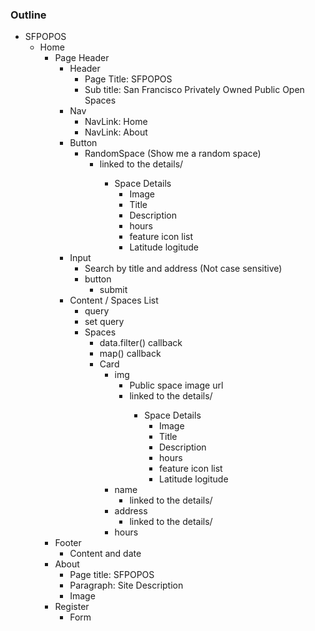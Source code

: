### Outline
- SFPOPOS
  - Home
    - Page Header
        - Header
            - Page Title: SFPOPOS
            - Sub title: San Francisco Privately Owned Public Open Spaces
        - Nav
            - NavLink: Home
            - NavLink: About
        - Button
            - RandomSpace (Show me a random space)
                - linked to the details/<id>
                    - Space Details
                        - Image
                        - Title
                        - Description
                        - hours
                        - feature icon list 
                        - Latitude logitude
        - Input
            - Search by title and address (Not case sensitive)
            - button
                - submit
        - Content / Spaces List
            - query
            - set query
            - Spaces
                - data.filter() callback
                - map() callback
                - Card
                    - img
                        - Public space image url
                        - linked to the details/<id>
                            - Space Details
                                - Image
                                - Title
                                - Description
                                - hours
                                - feature icon list 
                                - Latitude logitude
                    - name
                        - linked to the details/<id>
                    - address
                        - linked to the details/<id>
                    - hours
    - Footer
        - Content and date
    - About
        - Page title: SFPOPOS
        - Paragraph: Site Description
        - Image
    - Register
        - Form
